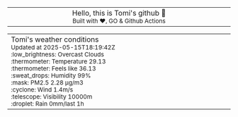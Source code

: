 
<div align="center">
<table>
<tbody>
<td align="center">
<img width="2000" height="0"><br>
Hello, this is Tomi's github 👋<br>
<sup>Built with ❤️, GO & Github Actions</sup><br>
<img width="2000" height="0">
</td>
</tbody>
</table>
</div>
<table>
<tbody>
<td align="left">
<img width="2000" height="0"><br>
Tomi's weather conditions<br>
<sup>Updated at 2025-05-15T18:19:42Z</sup><br>
<sup>:low_brightness: Overcast Clouds</sup><br>
<sup>:thermometer: Temperature 29.13 </sup><br>
<sup>:thermometer: Feels like 36.13</sup><br>
<sup>:sweat_drops: Humidity 99%</sup><br>
<sup>:mask: PM2.5 2.28 μg/m3</sup><br>
<sup>:cyclone: Wind 1.4m/s </sup><br>
<sup>:telescope: Visibility 10000m </sup><br>
<sup>:droplet: Rain 0mm/last 1h </sup><br>
<img width="2000" height="0">
</td>
<td align="left">
<img width="2000" height="0"><br>
<br>
<img width="2000" height="0">
</td>
</tbody>
</table>
</div>
    